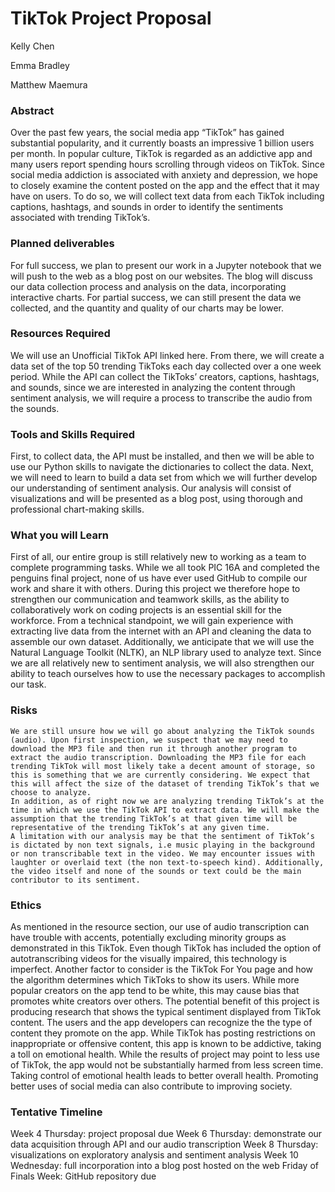 # TikTok Project Proposal 
Kelly Chen

Emma Bradley

Matthew Maemura

### Abstract
Over the past few years, the social media app “TikTok” has gained substantial popularity, and it currently boasts an impressive 1 billion users per month. In popular culture, TikTok is regarded as an addictive app and many users report spending hours scrolling through videos on TikTok. Since social media addiction is associated with anxiety and depression, we hope to closely examine the content posted on the app and the effect that it may have on users. To do so, we will collect text data from each TikTok including captions, hashtags, and sounds in order to identify the sentiments associated with trending TikTok’s.

### Planned deliverables
For full success, we plan to present our work in a Jupyter notebook that we will push to the web as a blog post on our websites. The blog will discuss our data collection process and analysis on the data, incorporating interactive charts. For partial success, we can still present the data we collected, and the quantity and quality of our charts may be lower. 

### Resources Required
We will use an Unofficial TikTok API linked here. From there, we will create a data set of the top 50 trending TikToks each day collected over a one week period. While the API can collect the TikToks’ creators, captions, hashtags, and sounds, since we are interested in analyzing the content through sentiment analysis, we will require a process to transcribe the audio from the sounds. 

### Tools and Skills Required
First, to collect data, the API must be installed, and then we will be able to use our Python skills to navigate the dictionaries to collect the data. Next, we will need to learn to build a data set from which we will further develop our understanding of sentiment analysis. Our analysis will consist of visualizations and will be presented as a blog post, using thorough and professional chart-making skills.

### What you will Learn
First of all, our entire group is still relatively new to working as a team to complete programming tasks. While we all took PIC 16A and completed the penguins final project, none of us have ever used GitHub to compile our work and share it with others. During this project we therefore hope to strengthen our communication and teamwork skills, as the ability to collaboratively work on coding projects is an essential skill for the workforce. From a technical standpoint, we will gain experience with extracting live data from the internet with an API and cleaning the data to assemble our own dataset. Additionally, we anticipate that we will use the Natural Language Toolkit (NLTK), an NLP library used to analyze text. Since we are all relatively new to sentiment analysis, we will also strengthen our ability to teach ourselves how to use the necessary packages to accomplish our task. 

### Risks
	We are still unsure how we will go about analyzing the TikTok sounds (audio). Upon first inspection, we suspect that we may need to download the MP3 file and then run it through another program to extract the audio transcription. Downloading the MP3 file for each trending TikTok will most likely take a decent amount of storage, so this is something that we are currently considering. We expect that this will affect the size of the dataset of trending TikTok’s that we choose to analyze. 
	In addition, as of right now we are analyzing trending TikTok’s at the time in which we use the TikTok API to extract data. We will make the assumption that the trending TikTok’s at that given time will be representative of the trending TikTok’s at any given time. 
	A limitation with our analysis may be that the sentiment of TikTok’s is dictated by non text signals, i.e music playing in the background or non transcribable text in the video. We may encounter issues with laughter or overlaid text (the non text-to-speech kind). Additionally, the video itself and none of the sounds or text could be the main contributor to its sentiment.

### Ethics
As mentioned in the resource section, our use of audio transcription can have trouble with accents, potentially excluding minority groups as demonstrated in this TikTok. Even though TikTok has included the option of autotranscribing videos for the visually impaired, this technology is imperfect. Another factor to consider is the TikTok For You page and how the algorithm determines which TikToks to show its users. While more popular creators on the app tend to be white, this may cause bias that promotes white creators over others. 
The potential benefit of this project is producing research that shows the typical sentiment displayed from TikTok content. The users and the app developers can recognize the the type of content they promote on the app. While TikTok has posting restrictions on inappropriate or offensive content, this app is known to be addictive, taking a toll on emotional health. While the results of project may point to less use of TikTok, the app would not be substantially harmed from less screen time. Taking control of emotional health leads to better overall health. Promoting better uses of social media can also contribute to improving society. 

### Tentative Timeline
Week 4 Thursday: project proposal due 
Week 6 Thursday: demonstrate our data acquisition through API and our audio transcription 
Week 8 Thursday: visualizations on exploratory analysis and sentiment analysis
Week 10 Wednesday: full incorporation into a blog post hosted on the web
Friday of Finals Week: GitHub repository due

